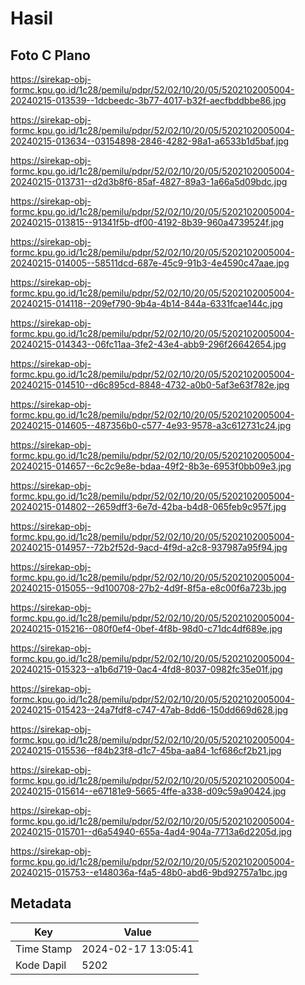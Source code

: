 # Hasil

## Foto C Plano

https://sirekap-obj-formc.kpu.go.id/1c28/pemilu/pdpr/52/02/10/20/05/5202102005004-20240215-013539--1dcbeedc-3b77-4017-b32f-aecfbddbbe86.jpg

https://sirekap-obj-formc.kpu.go.id/1c28/pemilu/pdpr/52/02/10/20/05/5202102005004-20240215-013634--03154898-2846-4282-98a1-a6533b1d5baf.jpg

https://sirekap-obj-formc.kpu.go.id/1c28/pemilu/pdpr/52/02/10/20/05/5202102005004-20240215-013731--d2d3b8f6-85af-4827-89a3-1a66a5d09bdc.jpg

https://sirekap-obj-formc.kpu.go.id/1c28/pemilu/pdpr/52/02/10/20/05/5202102005004-20240215-013815--91341f5b-df00-4192-8b39-960a4739524f.jpg

https://sirekap-obj-formc.kpu.go.id/1c28/pemilu/pdpr/52/02/10/20/05/5202102005004-20240215-014005--58511dcd-687e-45c9-91b3-4e4590c47aae.jpg

https://sirekap-obj-formc.kpu.go.id/1c28/pemilu/pdpr/52/02/10/20/05/5202102005004-20240215-014118--209ef790-9b4a-4b14-844a-6331fcae144c.jpg

https://sirekap-obj-formc.kpu.go.id/1c28/pemilu/pdpr/52/02/10/20/05/5202102005004-20240215-014343--06fc11aa-3fe2-43e4-abb9-296f26642654.jpg

https://sirekap-obj-formc.kpu.go.id/1c28/pemilu/pdpr/52/02/10/20/05/5202102005004-20240215-014510--d6c895cd-8848-4732-a0b0-5af3e63f782e.jpg

https://sirekap-obj-formc.kpu.go.id/1c28/pemilu/pdpr/52/02/10/20/05/5202102005004-20240215-014605--487356b0-c577-4e93-9578-a3c612731c24.jpg

https://sirekap-obj-formc.kpu.go.id/1c28/pemilu/pdpr/52/02/10/20/05/5202102005004-20240215-014657--6c2c9e8e-bdaa-49f2-8b3e-6953f0bb09e3.jpg

https://sirekap-obj-formc.kpu.go.id/1c28/pemilu/pdpr/52/02/10/20/05/5202102005004-20240215-014802--2659dff3-6e7d-42ba-b4d8-065feb9c957f.jpg

https://sirekap-obj-formc.kpu.go.id/1c28/pemilu/pdpr/52/02/10/20/05/5202102005004-20240215-014957--72b2f52d-9acd-4f9d-a2c8-937987a95f94.jpg

https://sirekap-obj-formc.kpu.go.id/1c28/pemilu/pdpr/52/02/10/20/05/5202102005004-20240215-015055--9d100708-27b2-4d9f-8f5a-e8c00f6a723b.jpg

https://sirekap-obj-formc.kpu.go.id/1c28/pemilu/pdpr/52/02/10/20/05/5202102005004-20240215-015216--080f0ef4-0bef-4f8b-98d0-c71dc4df689e.jpg

https://sirekap-obj-formc.kpu.go.id/1c28/pemilu/pdpr/52/02/10/20/05/5202102005004-20240215-015323--a1b6d719-0ac4-4fd8-8037-0982fc35e01f.jpg

https://sirekap-obj-formc.kpu.go.id/1c28/pemilu/pdpr/52/02/10/20/05/5202102005004-20240215-015423--24a7fdf8-c747-47ab-8dd6-150dd669d628.jpg

https://sirekap-obj-formc.kpu.go.id/1c28/pemilu/pdpr/52/02/10/20/05/5202102005004-20240215-015536--f84b23f8-d1c7-45ba-aa84-1cf686cf2b21.jpg

https://sirekap-obj-formc.kpu.go.id/1c28/pemilu/pdpr/52/02/10/20/05/5202102005004-20240215-015614--e67181e9-5665-4ffe-a338-d09c59a90424.jpg

https://sirekap-obj-formc.kpu.go.id/1c28/pemilu/pdpr/52/02/10/20/05/5202102005004-20240215-015701--d6a54940-655a-4ad4-904a-7713a6d2205d.jpg

https://sirekap-obj-formc.kpu.go.id/1c28/pemilu/pdpr/52/02/10/20/05/5202102005004-20240215-015753--e148036a-f4a5-48b0-abd6-9bd92757a1bc.jpg


## Metadata

| Key        | Value               |
| ---------- | ------------------- |
| Time Stamp | 2024-02-17 13:05:41 |
| Kode Dapil | 5202                |



